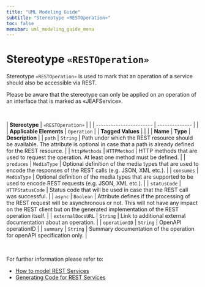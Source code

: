 ```yaml
---
title: "UML Modeling Guide"
subtitle: "Stereotype «RESTOperation»"
toc: false
menubar: uml_modeling_guide_menu
---
```


# Stereotype `«RESTOperation»`
Stereotype `«RESTOperation»` is used to mark that an operation of a service should also be accessible via REST. 

Please be aware that the stereotype can only be applied on an operation of an interface that is marked as «JEAFService».

<br>

| **Stereotype**          | `«RESTOperation»` | |
| ----------------------- | -------------- | |
| **Applicable Elements** | `Operation`        |
| **Tagged Values**       |                       |                                                                                                                                                                                                          |
| **Name**                | **Type**              | **Description**                                                                                                                                                                                          |
| `path`   | `String` | Path under which the REST resource should be available. The attribute is optional in case that a path is already defined for the REST resource. |
| `httpMethods`   | `HTTPMethod` | HTTP methods that are used to request the operation. At least one method must be defined. |
| `produces`   | `MediaType` | Optional definition of the media types that are used to encode the responses of the REST calls (e.g. JSON, XML etc.). |
| `consumes`   | `MediaType` | Optional definition of the media types that are supported to be used to encode REST requests (e.g. JSON, XML etc.). |
| `statusCode`   | `HTTPStatusCode` | Status code that will be used in case that the REST call was successful. |
| `async`   | `Boolean` | Attribute defines if the processing of the REST request will be asynchronous or not. This will not have any impact on the REST client but on the generated implementation of the REST operation itself. |
| `externalDocsURL`   | `String` | Link to additional external documentation about an operation. |
| `operationID`   | `String` | OpenAPI operationID |
| `summary`   | `String` | Summary documentation of the operation for openAPI specification only. |

<br>

For further information please refer to:
- [How to model REST Services](/uml-modeling-guide/how-to-model-rest-service-apis)
- [Generating Code for REST Services](/developer-guide/code-for-jeaf-services)

    